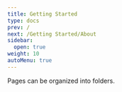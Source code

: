 ```yaml
---
title: Getting Started
type: docs
prev: /
next: /Getting Started/About
sidebar:
  open: true
weight: 10
autoMenu: true
---
```


Pages can be organized into folders.
